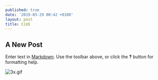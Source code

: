 ```yaml
---
published: true
date: '2019-03-29 00:42 +0100'
layout: post
title: Cím5
---
```

## A New Post

Enter text in [Markdown](http://daringfireball.net/projects/markdown/). Use the toolbar above, or click the **?** button for formatting help.

![3x.gif]({{site.baseurl}}/_media/3x.gif)
